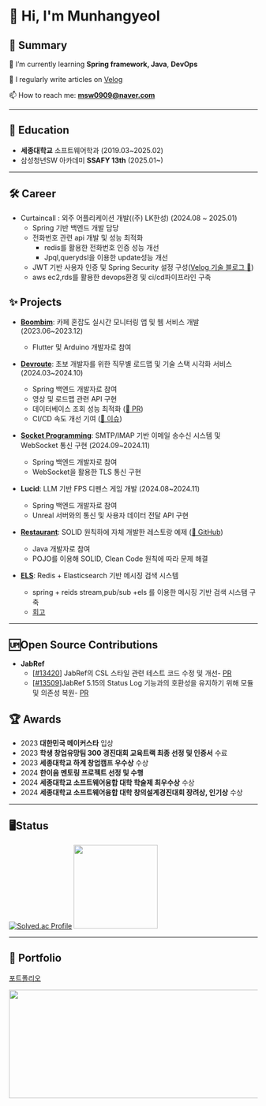 # 👋 Hi, I'm Munhangyeol

## 🤚 Summary

🌱 I’m currently learning **Spring framework, Java**, **DevOps**

📝 I regularly write articles on [Velog](https://velog.io/@msw0909/posts)

📫 How to reach me: **msw0909@naver.com**

----



## 🧐 Education
- **세종대학교** 소프트웨어학과 (2019.03~2025.02)
- 삼성청년SW 아카데미 **SSAFY 13th** (2025.01~)

----
## 🛠 Career
- Curtaincall : 외주 어플리케이션 개발((주) LK한성) (2024.08 ~ 2025.01)
  - Spring 기반 백엔드 개발 담당
  - 전화번호 관련 api 개발 및 성능 최적화
    - redis를 활용한 전화번호 인증 성능 개선
    - Jpql,querydsl을 이용한 update성능 개선 
  - JWT 기반 사용자 인증 및 Spring Security 설정 구성([Velog 기술 블로그 🔗](https://velog.io/@msw0909/jwtspring-security%EB%A5%BC-%ED%99%9C%EC%9A%A9%ED%95%9C-%EC%82%AC%EC%9A%A9%EC%9E%90-%EC%9D%B8%EC%A6%9D-%EC%B2%98%EB%A6%AC))
  - aws ec2,rds를 활용한 devops환경 및 ci/cd파이프라인 구축




## ✨ Projects

- **[Boombim](https://github.com/Munhangyeol/Boombim_makerstar)**: 카페 혼잡도 실시간 모니터링 앱 및 웹 서비스 개발 (2023.06~2023.12)  
  - Flutter 및 Arduino 개발자로 참여  

- **[Devroute](https://github.com/ICT-Dev-Route/Dev-Route-BE)**: 초보 개발자를 위한 직무별 로드맵 및 기술 스택 시각화 서비스 (2024.03~2024.10)  
  - Spring 백엔드 개발자로 참여  
  - 영상 및 로드맵 관련 API 구현
  - 데이터베이스 조회 성능 최적화 ([🔗 PR](https://github.com/ICT-Dev-Route/Dev-Route-BE/pull/138))
  - CI/CD 속도 개선 기여 ([🔗 이슈](https://github.com/ICT-Dev-Route/Dev-Route-BE/issues/125))


- **[Socket Programming](https://github.com/SejongComputerNetwork8/webSocket)**: SMTP/IMAP 기반 이메일 송수신 시스템 및 WebSocket 통신 구현 (2024.09~2024.11)  
  - Spring 백엔드 개발자로 참여  
  - WebSocket을 활용한 TLS 통신 구현  

- **Lucid**: LLM 기반 FPS 디펜스 게임 개발 (2024.08~2024.11)  
  - Spring 백엔드 개발자로 참여  
  - Unreal 서버와의 통신 및 사용자 데이터 전달 API 구현  

- **[Restaurant](https://github.com/Munhangyeol/restaurant)**: SOLID 원칙하에 자체 개발한 레스토랑 예제 ([🔗 GitHub](https://github.com/Munhangyeol/restaurant))  
  - Java 개발자로 참여
  - POJO를 이용해 SOLID, Clean Code 원칙에 따라 문제 해결
 
- **[ELS](https://github.com/Munhangyeol/Els)**: Redis + Elasticsearch 기반 메시징 검색 시스템
  - spring + reids stream,pub/sub +els 를 이용한 메시징 기반 검색 시스탬 구축
  - [회고](https://velog.io/@msw0909/Redis-Pub-vs-Stream-with-ElasticSearch)   

----
## 🆙Open Source Contributions
-  **JabRef**
   - [[#13420](https://github.com/JabRef/jabref/issues/13420)] JabRef의 CSL 스타일 관련 테스트 코드 수정 및 개선- [PR](https://github.com/JabRef/jabref/pull/13465)
   - [[#13509](https://github.com/JabRef/jabref/issues/13509)]JabRef 5.15의 Status Log 기능과의 호환성을 유지하기 위해 모듈 및 의존성 복원- [PR](https://github.com/JabRef/jabref/pull/13511)

## 🏆 Awards

- 2023 **대한민국 메이커스타** 입상
- 2023 **학생 창업유망팀 300 경진대회 교육트랙 최종 선정 및 인증서** 수료  
- 2023 **세종대학교 하계 창업캠프 우수상** 수상  
- 2024 **한이음 멘토링 프로젝트 선정 및 수행**  
- 2024 **세종대학교 소프트웨어융합 대학 학술제 최우수상** 수상  
- 2024 **세종대학교 소프트웨어융합 대학 창의설계경진대회 장려상, 인기상** 수상  

----

## 🖥️Status
[![Solved.ac Profile](http://mazassumnida.wtf/api/v2/generate_badge?boj=msw0909)](https://solved.ac/msw0909/)
<img src="https://github-readme-stats.vercel.app/api?username=Munhangyeol&show_icons=true&theme=radical" height="170">





----

## 📄 Portfolio
[포트폴리오](https://mousy-operation-6b9.notion.site/1229da2460e48099a4c6dccbe4ebc719)

<a href="https://github.com/devxb/gitanimals">
  <img
    src="https://render.gitanimals.org/lines/Munhangyeol?pet-id=641540816308768536"
    width="600"
    height="220"
  />
</a>
